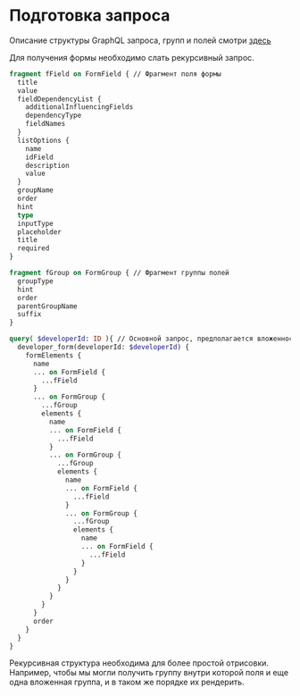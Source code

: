 # Подготовка запроса

Описание структуры GraphQL запроса, групп и полей смотри [здесь](../graphql/)

Для получения формы необходимо слать рекурсивный запрос.

```graphql
fragment fField on FormField { // Фрагмент поля формы
  title
  value
  fieldDependencyList {
    additionalInfluencingFields
    dependencyType
    fieldNames
  }
  listOptions {
    name
    idField
    description
    value
  }
  groupName
  order
  hint
  type
  inputType
  placeholder
  title
  required
}

fragment fGroup on FormGroup { // Фрагмент группы полей
  groupType
  hint
  order
  parentGroupName
  suffix
}

query( $developerId: ID ){ // Основной запрос, предполагается вложенность до 7 уровня
  developer_form(developerId: $developerId) {
    formElements {
      name
      ... on FormField {
        ...fField
      }
      ... on FormGroup {
        ...fGroup
        elements {
          name
          ... on FormField {
            ...fField
          }
          ... on FormGroup {
            ...fGroup
            elements {
              name
              ... on FormField {
                ...fField
              }
              ... on FormGroup {
                ...fGroup
                elements {
                  name
                  ... on FormField {
                    ...fField
                  }
                }
              }
            }
          }
        }
      }
      order
    }
  }
}
```

Рекурсивная структура необходима для более простой отрисовки. Например, чтобы мы могли получить группу внутри которой поля и еще одна вложенная группа, и в таком же порядке их рендерить.
